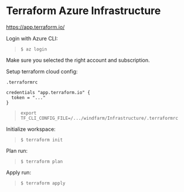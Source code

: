# Terraform Azure Infrastructure

https://app.terraform.io/

Login with Azure CLI:
> `$ az login`

Make sure you selected the right account and subscription.

Setup terraform cloud config:
```
.terraformrc

credentials "app.terraform.io" {
  token = "..."
}
```

> `export TF_CLI_CONFIG_FILE=/.../windfarm/Infrastructure/.terraformrc`

Initialize workspace:
> `$ terraform init`

Plan run:
> `$ terraform plan`

Apply run:
> `$ terraform apply`